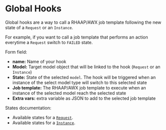 # Global Hooks

Global hooks are a way to call a RHAAP/AWX job template following the new state of a `Request` or an `Instance`.

For example, if you want to call a job template that performs an action everytime a `Request` switch to `FAILED` state.

Form field:

- **name:** Name of your hook
- **Model:** Target model object that will be linked to the hook (`Request` or an `Instance`)
- **State:** State of the selected `model`. The hook will be triggered when an instance of the select model type will switch to this selected state
- **Job template:** The RHAAP/AWX job template to execute when an instance of the selected model reach the selected state
- **Extra vars:** extra variable as JSON to add to the selected job template

States documentation:

- Available states for a [`Request`](../../dev/request-state-machine.md).
- Available states for a [`Instance`](../../dev/instance-state-machine.md).
